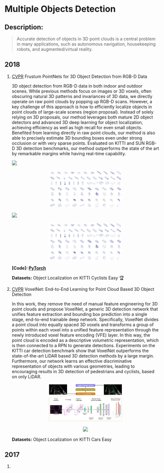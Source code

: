 # Multiple Objects Detection
## Description: 

> Accurate detection of objects in 3D point clouds is a central problem in many applications, such as autonomous navigation, housekeeping robots, and augmented/virtual reality. 



## 2018

1. [CVPR](https://arxiv.org/abs/1901.11153v2)  Frustum PointNets for 3D Object Detection from RGB-D Data 

   3D object detection from RGB-D data in both indoor and outdoor scenes. While previous methods focus on images or 3D voxels, often obscuring natural 3D patterns and invariances of 3D data, we directly operate on raw point clouds by popping up RGB-D scans. However, a key challenge of this approach is how to efficiently localize objects in point clouds of large-scale scenes (region proposal). Instead of solely relying on 3D proposals, our method leverages both mature 2D object detectors and advanced 3D deep learning for object localization, achieving efficiency as well as high recall for even small objects. Benefited from learning directly in raw point clouds, our method is also able to precisely estimate 3D bounding boxes even under strong occlusion or with very sparse points. Evaluated on KITTI and SUN RGB-D 3D detection benchmarks, our method outperforms the state of the art by remarkable margins while having real-time capability.

   ![](/3D-Computer-Vision-Research/images/5_0.jpg)

   <p align="center"><img width="50%" src="https://github.com/Yansz/3D-Computer-Vision-Research/blob/master/images/cads.png" /></p>

   ![](/3D-Computer-Vision-Research/images/5_1.png)

   <p align="center"><img width="50%" src="https://github.com/Yansz/3D-Computer-Vision-Research/blob/master/images/cads.png" /></p>

   **[Code]: [PyTorch](https://github.com/hzxie/Pix2Vox)**  

   **Datasets:** Object Localization on KITTI Cyclists Easy  :trophy:

2. [CVPR](https://arxiv.org/abs/1711.06396v1) VoxelNet: End-to-End Learning for Point Cloud Based 3D Object Detection

   In this work, they remove the need of manual feature engineering for 3D point clouds and propose VoxelNet, a generic 3D detection network that unifies feature extraction and bounding box prediction into a single stage, end-to-end trainable deep network. Specifically, VoxelNet divides a point cloud into equally spaced 3D voxels and transforms a group of points within each voxel into a unified feature representation through the newly introduced voxel feature encoding (VFE) layer. In this way, the point cloud is encoded as a descriptive volumetric representation, which is then connected to a RPN to generate detections. Experiments on the KITTI car detection benchmark show that VoxelNet outperforms the state-of-the-art LiDAR based 3D detection methods by a large margin. Furthermore, our network learns an effective discriminative representation of objects with various geometries, leading to encouraging results in 3D detection of pedestrians and cyclists, based on only LiDAR.

   <p align="center"><img width="50%" src="https://github.com/Yansz/3D-Computer-Vision-Research/blob/master/images/3_0.png" /></p>

   <p align="center"><img width="50%" src="https://github.com/Yansz/3D-Computer-Vision-Research/blob/master/images/3_1.jpg" /></p>

   **Datasets:** Object Localization on KITTI Cars Easy

## 2017

1. 